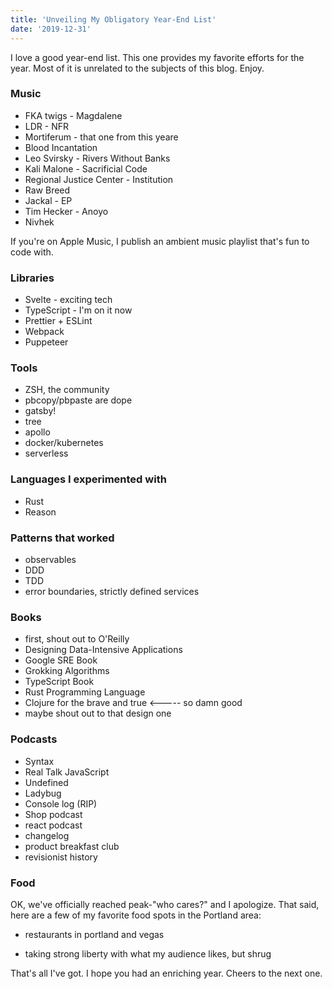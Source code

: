 ```yaml
---
title: 'Unveiling My Obligatory Year-End List'
date: '2019-12-31'
---
```


I love a good year-end list. This one provides my favorite efforts for the year. Most of it is unrelated to the subjects of this blog. Enjoy.

### Music

- FKA twigs - Magdalene 
- LDR - NFR
- Mortiferum - that one from this yeare
- Blood Incantation 
- Leo Svirsky - Rivers Without Banks
- Kali Malone - Sacrificial Code
- Regional Justice Center - Institution 
- Raw Breed 
- Jackal - EP
- Tim Hecker - Anoyo
- Nivhek

If you're on Apple Music, I publish an ambient music playlist that's fun to code with. <link>

### Libraries 

- Svelte - exciting tech
- TypeScript - I'm on it now
- Prettier + ESLint 
- Webpack
- Puppeteer

### Tools

- ZSH, the community 
- pbcopy/pbpaste are dope 
- gatsby! 
- tree
- apollo
- docker/kubernetes 
- serverless 

### Languages I experimented with

- Rust
- Reason

### Patterns that worked 

- observables
- DDD
- TDD
- error boundaries, strictly defined services

### Books
- first, shout out to O'Reilly
- Designing Data-Intensive Applications
- Google SRE Book
- Grokking Algorithms
- TypeScript Book
- Rust Programming Language
- Clojure for the brave and true <----- so damn good
- maybe shout out to that design one

### Podcasts
- Syntax
- Real Talk JavaScript
- Undefined
- Ladybug 
- Console log (RIP)
- Shop podcast
- react podcast
- changelog 
- product breakfast club
- revisionist history

### Food

OK, we've officially reached peak-"who cares?" and I apologize. That said, here are a few of my favorite food spots in the Portland area:

- restaurants in portland and vegas

- taking strong liberty with what my audience likes, but shrug

That's all I've got. I hope you had an enriching year. Cheers to the next one.
